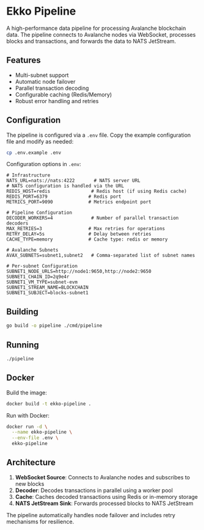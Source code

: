 # Ekko Pipeline

A high-performance data pipeline for processing Avalanche blockchain data. The pipeline connects to Avalanche nodes via WebSocket, processes blocks and transactions, and forwards the data to NATS JetStream.

## Features

- Multi-subnet support
- Automatic node failover
- Parallel transaction decoding
- Configurable caching (Redis/Memory)
- Robust error handling and retries

## Configuration

The pipeline is configured via a `.env` file. Copy the example configuration file and modify as needed:

```bash
cp .env.example .env
```

Configuration options in `.env`:

```env
# Infrastructure
NATS_URL=nats://nats:4222       # NATS server URL
# NATS configuration is handled via the URL
REDIS_HOST=redis               # Redis host (if using Redis cache)
REDIS_PORT=6379               # Redis port
METRICS_PORT=9090             # Metrics endpoint port

# Pipeline Configuration
DECODER_WORKERS=4              # Number of parallel transaction decoders
MAX_RETRIES=3                 # Max retries for operations
RETRY_DELAY=5s                # Delay between retries
CACHE_TYPE=memory             # Cache type: redis or memory

# Avalanche Subnets
AVAX_SUBNETS=subnet1,subnet2   # Comma-separated list of subnet names

# Per-subnet Configuration
SUBNET1_NODE_URLS=http://node1:9650,http://node2:9650
SUBNET1_CHAIN_ID=2q9e4r
SUBNET1_VM_TYPE=subnet-evm
SUBNET1_STREAM_NAME=BLOCKCHAIN
SUBNET1_SUBJECT=blocks-subnet1
```

## Building

```bash
go build -o pipeline ./cmd/pipeline
```

## Running

```bash
./pipeline
```

## Docker

Build the image:
```bash
docker build -t ekko-pipeline .
```

Run with Docker:
```bash
docker run -d \
  --name ekko-pipeline \
  --env-file .env \
  ekko-pipeline
```

## Architecture

1. **WebSocket Source**: Connects to Avalanche nodes and subscribes to new blocks
2. **Decoder**: Decodes transactions in parallel using a worker pool
3. **Cache**: Caches decoded transactions using Redis or in-memory storage
4. **NATS JetStream Sink**: Forwards processed blocks to NATS JetStream

The pipeline automatically handles node failover and includes retry mechanisms for resilience.
